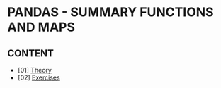 # PANDAS - SUMMARY FUNCTIONS AND MAPS

## CONTENT

- [01] [Theory](./theory.ipynb)
- [02] [Exercises](./exercises.ipynb)
